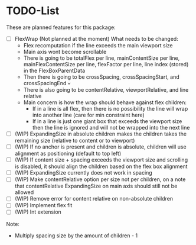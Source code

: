 # TODO-List

These are planned features for this package:

- [ ] FlexWrap (Not planned at the moment) What needs to be changed:
  - Flex recomputation if the line exceeds the main viewport size
  - Main axis wont become scrollable
  - There is going to be totalFlex per line, mainContentSize per line,
    mainFlexContentSize per line, flexFactor per line, line index (stored) in
    the FlexBoxParentData
  - Then there is going to be crossSpacing, crossSpacingStart, and
    crossSpacingEnd 💀
  - There is also going to be contentRelative, viewportRelative, and line
    relative
  - Main concern is how the wrap should behave against flex children:
    - If in a line is all flex, then there is no possibility the line will wrap
      into another line (care for min constraint here)
    - If in a line is just one giant box that exceeds the viewport size then the
      line is ignored and will not be wrapped into the next line
- [ ] (WIP) ExpandingSize in absolute children makes the children takes the
      remaining size (relative to content or to viewport)
- [ ] (WIP) If no anchor is present and children is absolute, children will use
      alignment as positioning (default to top left)
- [ ] (WIP) If content size + spacing exceeds the viewport size and scrolling is
      disabled, it should align the children based on the flex box alignment
- [ ] (WIP) ExpandingSize currently does not work in spacing
- [ ] (WIP) Make contentRelative option per size not per children, on a note
      that contentRelative ExpandingSize on main axis should still not be
      allowed
- [ ] (WIP) Remove error for content relative on non-absolute children
- [ ] (WIP) Implement flex fit
- [ ] (WIP) Int extension

Note:

- Multiply spacing size by the amount of children - 1
